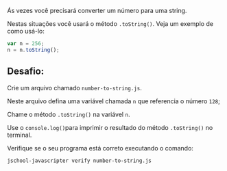 Ás vezes você precisará converter um número para uma string.

Nestas situações você usará o método `.toString()`. Veja um exemplo de como usá-lo:

```js
var n = 256;
n = n.toString();
```

## Desafio:

Crie um arquivo chamado `number-to-string.js`.

Neste arquivo defina uma variável chamada `n` que referencia o número `128`;

Chame o método `.toString()` na variável `n`.

Use o `console.log()`para imprimir o resultado do método `.toString()` no terminal.

Verifique se o seu programa está correto executando o comando:

```bash
jschool-javascripter verify number-to-string.js
```
